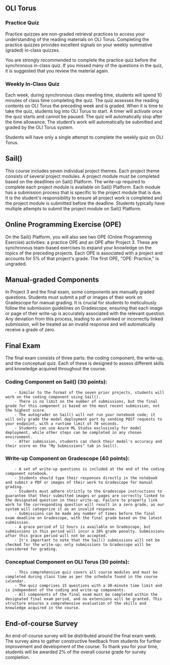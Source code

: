 ## OLI Torus

### Practice Quiz
Practice quizzes are non-graded retrieval practices to access your understanding of the reading materials on OLI Torus. Completing the practice quizzes provides excellent signals on your weekly summative (graded) in-class quizzes.

You are strongly recommended to complete the practice quiz before the synchronous in-class quiz. If you missed many of the questions in the quiz, it is suggested that you review the material again.

### Weekly In-Class Quiz
Each week, during synchronous class meeting time, students will spend 10 minutes of class time completing the quiz. The quiz assesses the reading contents on OLI Torus the preceding week and is graded. When it is time to take the quiz, students log into OLI Torus to start. A timer will activate once the quiz starts and cannot be paused. The quiz will automatically stop after the time allowance. The student’s work will automatically be submitted and graded by the OLI Torus system.

Students will have only a single attempt to complete the weekly quiz on OLI Torus. 

## Sail()

This course includes seven individual project themes. Each project theme consists of several project modules. A project module must be completed based on the deadlines on Sail() Platform. The write-up required to complete each project module is available on Sail() Platform. Each module has a submission process that is specific to the project module that is due. It is the student's responsibility to ensure all project work is completed and the project module is submitted before the deadline. Students typically have multiple attempts to submit the project module on Sail() Platform.

## Online Programming Exercise (OPE)

On the Sail() Platform, you will also see two OPE (Online Programming Exercise) activities: a practice OPE and an OPE after Project 3. These are synchronous team-based exercises to expand your knowledge on the topics of the preceding projects. Each OPE is associated with a project and accounts for 5% of that project's grade. The first OPE, "OPE: Practice," is ungraded.

## Manual-graded Components
In Project 3 and the final exam, some components are manually graded questions. Students must submit a pdf or images of their work on Gradescope for manual grading. It is crucial for students to meticulously follow the submission guidelines on Gradescope, ensuring that each image or page of their write-up is accurately associated with the relevant question. Any deviation from this process, leading to an unlinked or incorrectly linked submission, will be treated as an invalid response and will automatically receive a grade of zero.

## Final Exam
The final exam consists of three parts: the coding component, the write-up, and the conceptual quiz. Each of these is designed to assess different skills and knowledge acquired throughout the course.

### Coding Component on Sail() (30 points):
        - Similar to the format of the seven prior projects, students will work on the coding component using Sail().
        - There is no limit on the number of submissions, but the final grade for this component is based on the most recent submission, not the highest score.
        - The autograder on Sail() will not run your notebook code; it will only grade the model deployment part by sending POST requests to your endpoint, with a runtime limit of 70 seconds.
        - Students can use Azure ML Studio exclusively for model deployment, while other steps can be completed in any chosen environment.
        - After submission, students can check their model's accuracy and their score on the "My Submissions" tab in Sail().

### Write-up Component on Gradescope (40 points):
        - A set of write-up questions is included at the end of the coding component notebook.
        - Students should type their responses directly in the notebook and submit a PDF or images of their work to Gradescope for manual grading.
        - Students must adhere strictly to the Gradescope instructions to guarantee that their submitted images or pages are correctly linked to the designated question in their write-up. Failure to properly link work to the corresponding question will result in a zero grade, as our system will categorize it as an invalid response.
        - Submissions can be made any number of times before the final exam deadline on Gradescope, with the final grade based on the latest submission.
        - A grace period of 12 hours is available on Gradescope, but submissions in this period will incur a 20% grade penalty. Submissions after this grace period will not be accepted.
        - It's important to note that the Sail() submissions will not be checked for the write-up; only submissions to Gradescope will be considered for grading.

### Conceptual Component on OLI Torus (30 points):
        - This comprehensive quiz covers all course modules and must be completed during class time as per the schedule found in the course calendar.
        - The quiz comprises 15 questions with a 30-minute time limit and is independent of the coding and write-up components.
        - All components of the final exam must be completed within the designated final exam period, and no extensions will be granted. This structure ensures a comprehensive evaluation of the skills and knowledge acquired in the course.

## End-of-course Survey
An end-of-course survey will be distributed around the final exam week. The survey aims to gather constructive feedback from students for further improvement and development of the course. To thank you for your time, students will be awarded 2% of the overall course grade for survey completion.